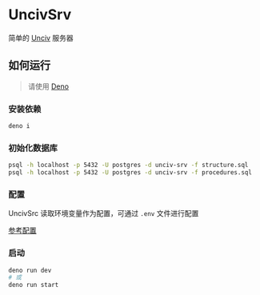 # UncivSrv

简单的 [Unciv](https://github.com/yairm210/Unciv) 服务器

## 如何运行

> 请使用 [Deno](https://deno.com/)

### 安装依赖

```sh
deno i
```

### 初始化数据库

```sh
psql -h localhost -p 5432 -U postgres -d unciv-srv -f structure.sql
psql -h localhost -p 5432 -U postgres -d unciv-srv -f procedures.sql
```

### 配置

UncivSrc 读取环境变量作为配置，可通过 `.env` 文件进行配置

[参考配置](example.env)

### 启动

```sh
deno run dev
# 或
deno run start
```
